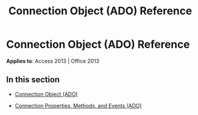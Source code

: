 ﻿---
title: Connection Object (ADO) Reference
TOCTitle: Connection Object (ADO)
ms:assetid: 817875e9-0970-4d26-8c35-6c6257279bd0
ms:mtpsurl: https://msdn.microsoft.com/library/JJ249556(v=office.15)
ms:contentKeyID: 48545950
ms.date: 09/18/2015
mtps_version: v=office.15
---

# Connection Object (ADO) Reference


**Applies to**: Access 2013 | Office 2013

## In this section

  - [Connection Object (ADO)](connection-object-ado.md)

  - [Connection Properties, Methods, and Events (ADO)](connection-properties-methods-and-events-ado.md)

